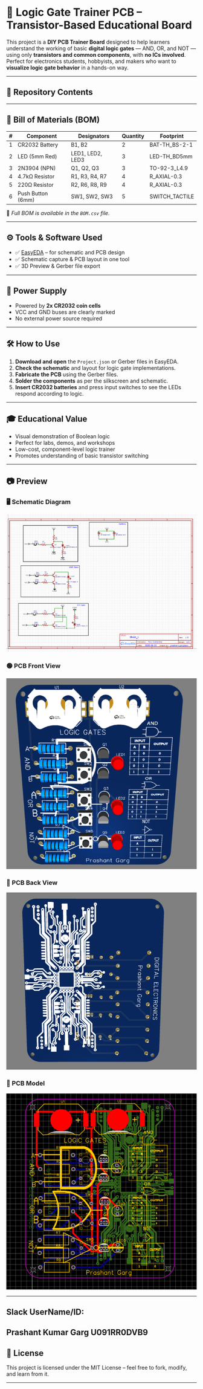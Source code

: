 # 🔌 Logic Gate Trainer PCB – Transistor-Based Educational Board

This project is a **DIY PCB Trainer Board** designed to help learners understand the working of basic **digital logic gates** — AND, OR, and NOT — using only **transistors and common components**, with **no ICs involved**. Perfect for electronics students, hobbyists, and makers who want to **visualize logic gate behavior** in a hands-on way.

---

## 📁 Repository Contents

---


## 🧾 Bill of Materials (BOM)

| #  | Component        | Designators       | Quantity | Footprint        |
|----|------------------|-------------------|----------|------------------|
| 1  | CR2032 Battery   | B1, B2            | 2        | BAT-TH_BS-2-1    |
| 2  | LED (5mm Red)    | LED1, LED2, LED3  | 3        | LED-TH_BD5mm     |
| 3  | 2N3904 (NPN)     | Q1, Q2, Q3        | 3        | TO-92-3_L4.9     |
| 4  | 4.7kΩ Resistor   | R1, R3, R4, R7    | 4        | R_AXIAL-0.3      |
| 5  | 220Ω Resistor    | R2, R6, R8, R9    | 4        | R_AXIAL-0.3      |
| 6  | Push Button (6mm)| SW1, SW2, SW3     | 5        | SWITCH_TACTILE   |

📝 *Full BOM is available in the `BOM.csv` file.*

---

## ⚙️ Tools & Software Used

- ✅ [EasyEDA](https://easyeda.com/) – for schematic and PCB design
- ✅ Schematic capture & PCB layout in one tool
- ✅ 3D Preview & Gerber file export

---

## 🔋 Power Supply

- Powered by **2x CR2032 coin cells**
- VCC and GND buses are clearly marked
- No external power source required

---

## 🛠️ How to Use

1. **Download and open** the `Project.json` or Gerber files in EasyEDA.
2. **Check the schematic** and layout for logic gate implementations.
3. **Fabricate the PCB** using the Gerber files.
4. **Solder the components** as per the silkscreen and schematic.
5. **Insert CR2032 batteries** and press input switches to see the LEDs respond according to logic.

---

## 🎓 Educational Value

- Visual demonstration of Boolean logic
- Perfect for labs, demos, and workshops
- Low-cost, component-level logic trainer
- Promotes understanding of basic transistor switching

---

## 📷 Preview

### 🖥 Schematic Diagram
![Schematic](schematic.PNG)

### 🟢 PCB Front View
![Front](PCB_front_3d.PNG)

### 🔵 PCB Back View
![Back](PCB_Back_View.PNG)

### 🔷 PCB Model
![3D View](PCB.PNG)

---

## Slack UserName/ID:

**Prashant Kumar Garg** 
**U091RR0DVB9**
---

## 📄 License

This project is licensed under the MIT License – feel free to fork, modify, and learn from it.

---


